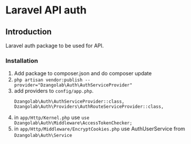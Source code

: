 # Laravel API auth

## Introduction

Laravel auth package to be used for API.

### Installation

1. Add package to composer.json and do composer update
1. `php artisan vendor:publish --provider="Dzangolab\Auth\AuthServiceProvider"`
1. add providers to `config/app.php`.
    ```
    Dzangolab\Auth\AuthServiceProvider::class,
    Dzangolab\Auth\Providers\AuthRouteServiceProvider::class,
    ```
1. in `app/Http/Kernel.php` use `use Dzangolab\Auth\Middleware\AccessTokenChecker;`
1. in `app/Http/Middleware/EncryptCookies.php` use AuthUserService from `Dzangolab\Auth\Service`
